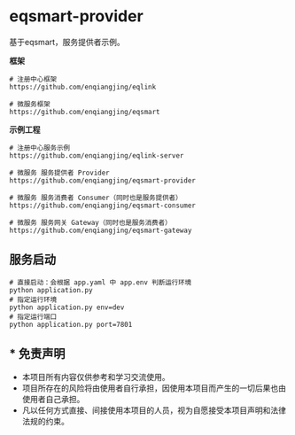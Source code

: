 # eqsmart-provider
基于eqsmart，服务提供者示例。

**框架**
```
# 注册中心框架
https://github.com/enqiangjing/eqlink

# 微服务框架
https://github.com/enqiangjing/eqsmart
```
**示例工程**
```
# 注册中心服务示例
https://github.com/enqiangjing/eqlink-server

# 微服务 服务提供者 Provider
https://github.com/enqiangjing/eqsmart-provider

# 微服务 服务消费者 Consumer（同时也是服务提供者）
https://github.com/enqiangjing/eqsmart-consumer

# 微服务 服务网关 Gateway（同时也是服务消费者）
https://github.com/enqiangjing/eqsmart-gateway
```

## 服务启动
```shell script
# 直接启动：会根据 app.yaml 中 app.env 判断运行环境
python application.py
# 指定运行环境
python application.py env=dev
# 指定运行端口
python application.py port=7801
```

## * 免责声明
* 本项目所有内容仅供参考和学习交流使用。
* 项目所存在的风险将由使用者自行承担，因使用本项目而产生的一切后果也由使用者自己承担。
* 凡以任何方式直接、间接使用本项目的人员，视为自愿接受本项目声明和法律法规的约束。